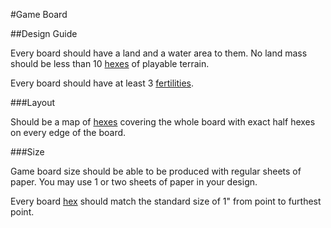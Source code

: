 #Game Board

##Design Guide

Every board should have a land and a water area to them. No land mass should be less than 10 [hexes](../Hex) of playable terrain.

Every board should have at least 3 [fertilities](../Fertility).

###Layout

Should be a map of [hexes](../Hex) covering the whole board with exact half hexes on every edge of the board.

###Size

Game board size should be able to be produced with regular sheets of paper. You may use 1 or two sheets of paper in your design.

Every board [hex](../Hex) should match the standard size of 1" from point to furthest point.
